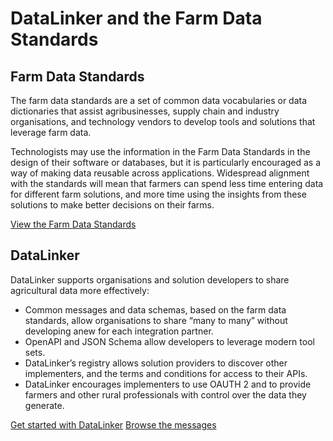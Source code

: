 # DataLinker and the Farm Data Standards
  
<h2>Farm Data Standards</h2>
<p>The farm data standards are a set of common data vocabularies or data dictionaries that assist agribusinesses, supply chain and industry organisations, and technology vendors to develop tools and solutions that leverage farm data.</p>
<p>Technologists may use the information in the Farm Data Standards in the design of their software or databases, but it is particularly encouraged as a way of making data reusable across applications. Widespread alignment with the standards will mean that farmers can spend less time entering data for different farm solutions, and more time using the insights from these solutions to make better decisions on their farms.</p>
<a href="https://github.com/Datalinker-Org/Farm-Data-Standards" class="btn" style="align-items:center">View the Farm Data Standards</a>
<h2>DataLinker</h2>
<p>DataLinker supports organisations and solution developers to share agricultural data more effectively:</p>
<ul>
<li>Common messages and data schemas, based on the farm data standards, allow organisations to share “many to many” without developing anew for each integration partner.</li>
<li>OpenAPI and JSON Schema allow developers to leverage modern tool sets.</li>
<li>DataLinker’s registry allows solution providers to discover other implementers, and the terms and conditions for access to their APIs.</li>
<li>DataLinker encourages implementers to use OAUTH 2 and to provide farmers and other rural professionals with control over the data they generate.</li>
</ul>
<a href="https://www.datalinker.org/app/register" class="btn" style="align-items:center">Get started with DataLinker</a>
<a href="schemas.md" class="btn" style="align-items:center">Browse the messages</a>
